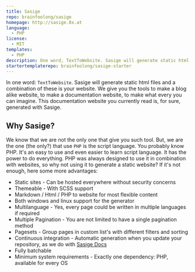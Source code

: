 ```yaml
---
title: Sasige
repo: brainfoolong/sasige
homepage: http://sasige.0x.at
language:
  - PHP
license:
  - MIT
templates:
  - PHP
description: One word, TextToWebsite. Sasige will generate static html files and a combination of these is your website.
startertemplaterepo: brainfoolong/sasige-starter
---
```


In one word: `TextToWebsite`. Sasige will generate static html files and a combination of these is your website. We give you the tools to make a blog alike website, to make a documentation website, to make what every you can imagine. This documentation website you currently read is, for sure, generated with Sasige.

## Why Sasige?
We know that we are not the only one that give you such tool. But, we are the one (the only?) that use `PHP` is the script language. You probably know PHP. It's an easy to use and even easier to learn script language. It has the power to do everything. PHP was always designed to use it in combination with websites, so why not using it to generate a static website? If it's not enough, here some more advantages:

* Static sites - Can be hosted everywhere without security concerns
* Themeable - With SCSS support
* Markdown / Html / PHP to website for most flexible content
* Both windows and linux support for the generator
* Multilanguage - Yes, every page could be written in multiple languages if required
* Multiple Pagination - You are not limited to have a single pagination method
* Pagesets - Group pages in custom list's with different filters and sorting
* Continuous integration - Automatic generation when you update your repository, as we do with [Sasige Docs](https://travis-ci.org/brainfoolong/sasige-docs)
* Fully batchable
* Minimum system requirements - Exactly one dependency: PHP, available for every OS
